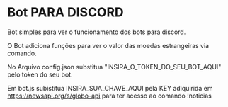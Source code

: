 # Bot PARA DISCORD
Bot simples para ver o funcionamento dos bots para discord.

O Bot adiciona funções para ver o valor das moedas estrangeiras via comando.

No Arquivo config.json substitua "INSIRA_O_TOKEN_DO_SEU_BOT_AQUI" pelo token do seu bot.

Em bot.js subistitua INSIRA_SUA_CHAVE_AQUI pela KEY adiquirida em https://newsapi.org/s/globo-api para ter acesso ao comando !noticias
